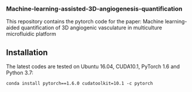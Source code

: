 ### Machine-learning-assisted-3D-angiogenesis-quantification
This repository contains the pytorch code for the paper: Machine learning-aided quantification of 3D angiogenic vasculature in multiculture microfluidic platform

## Installation
The latest codes are tested on Ubuntu 16.04, CUDA10.1, PyTorch 1.6 and Python 3.7:
```
conda install pytorch==1.6.0 cudatoolkit=10.1 -c pytorch
```


